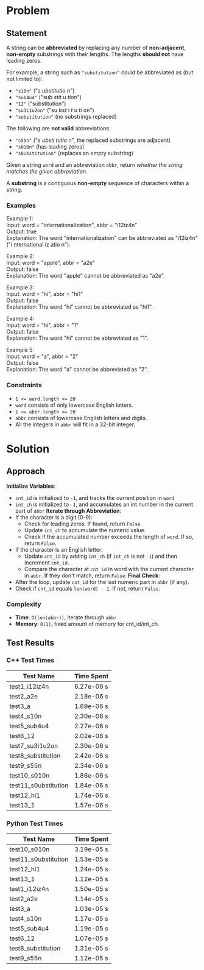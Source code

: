 # Problem

## Statement
A string can be __abbreviated__ by replacing any number of __non-adjacent__, __non-empty__ substrings with their lengths. The lengths __should not__ have leading zeros.

For example, a string such as `"substitution"` could be abbreviated as (but not limited to):
- `"s10n"` ("s _ubstitutio_ n")
- `"sub4u4"` ("sub _stit_ u _tion_")
- `"12"` ("substitution")
- `"su3i1u2on"` ("su _bst_ i _t_ u _ti_ on")
- `"substitution"` (no substrings replaced)

The following are __not valid__ abbreviations:
- `"s55n"` ("s _ubsti_ _tutio_ n", the replaced substrings are adjacent)
- `"s010n"` (has leading zeros)
- `"s0ubstitution"` (replaces an empty substring)

Given a string `word` and an abbreviation `abbr`, return _whether the string matches the given abbreviation_.

A __substring__ is a contiguous __non-empty__ sequence of characters within a string.


### Examples
Example 1: \
Input: word = "internationalization", abbr = "i12iz4n" \
Output: true \
Explanation: The word "internationalization" can be abbreviated as "i12iz4n" ("i nternational iz atio n").

Example 2: \
Input: word = "apple", abbr = "a2e" \
Output: false \
Explanation: The word "apple" cannot be abbreviated as "a2e".

Example 3: \
Input: word = "hi", abbr = "hi1" \
Output: false \
Explanation: The word "hi" cannot be abbreviated as "hi1".

Example 4: \
Input: word = "hi", abbr = "1" \
Output: false \
Explanation: The word "hi" cannot be abbreviated as "1".

Example 5: \
Input: word = "a", abbr = "2" \
Output: false \
Explanation: The word "a" cannot be abbreviated as "2".


### Constraints
- `1 <= word.length <= 20`
- `word` consists of only lowercase English letters.
- `1 <= abbr.length <= 20`
- `abbr` consists of lowercase English letters and digits.
- All the integers in `abbr` will fit in a 32-bit integer.

# Solution

## Approach
__Initialize Variables__:
- `cnt_id` is initialized to `-1`, and tracks the current position in `word`
- `int_ch` is initialized to `-1`, and accumulates an int number in the current part of `abbr`
__Iterate through Abbreviation__:
- If the character is a digit (0-9):
  - Check for leading zeros. If found, return `False`.
  - Update `int_ch` to accumulate the numeric value.
  - Check if the accumulated number exceeds the length of `word`. If so, return `False`.
- If the character is an English letter:
  - Update `cnt_id` by adding `int_ch` (if `int_ch` is not `-1`) and then increment `cnt_id`.
  - Compare the character at `cnt_id` in word with the current character in `abbr`. If they don't match, return `False`.
__Final Check__:
- After the loop, update `cnt_id` for the last numeric part in `abbr` (if any).
- Check if `cnt_id` equals `len(word) - 1`. If not, return `False`.

### Complexity
- __Time__: `O(len(abbr))`, iterate through `abbr`
- __Memory__: `O(1)`, fixed amount of memory for cnt_id/int_ch.

## Test Results

### C++ Test Times
| Test Name | Time Spent |
| --- | --- |
| test1_i12iz4n | 6.27e-06 s |
| test2_a2e | 2.18e-06 s |
| test3_a | 1.69e-06 s |
| test4_s10n | 2.30e-06 s |
| test5_sub4u4 | 2.27e-06 s |
| test6_12 | 2.02e-06 s |
| test7_su3i1u2on | 2.30e-06 s |
| test8_substitution | 2.42e-06 s |
| test9_s55n | 2.34e-06 s |
| test10_s010n | 1.86e-06 s |
| test11_s0ubstitution | 1.84e-06 s |
| test12_hi1 | 1.74e-06 s |
| test13_1 | 1.57e-06 s |

### Python Test Times
| Test Name | Time Spent |
| --- | --- |
| test10_s010n | 3.19e-05 s |
| test11_s0ubstitution | 1.53e-05 s |
| test12_hi1 | 1.24e-05 s |
| test13_1 | 1.12e-05 s |
| test1_i12iz4n | 1.50e-05 s |
| test2_a2e | 1.14e-05 s |
| test3_a | 1.03e-05 s |
| test4_s10n | 1.17e-05 s |
| test5_sub4u4 | 1.19e-05 s |
| test6_12 | 1.07e-05 s |
| test8_substitution | 1.31e-05 s |
| test9_s55n | 1.12e-05 s |

